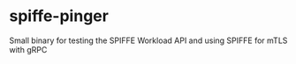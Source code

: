 # spiffe-pinger
Small binary for testing the SPIFFE Workload API and using SPIFFE for mTLS with gRPC
